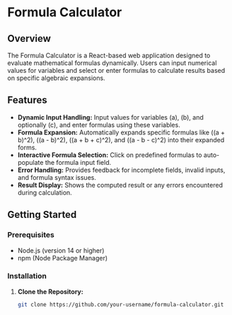 # Formula Calculator

## Overview

The Formula Calculator is a React-based web application designed to evaluate mathematical formulas dynamically. Users can input numerical values for variables and select or enter formulas to calculate results based on specific algebraic expansions.

## Features

- **Dynamic Input Handling:** Input values for variables \(a\), \(b\), and optionally \(c\), and enter formulas using these variables.
- **Formula Expansion:** Automatically expands specific formulas like \((a + b)^2\), \((a - b)^2\), \((a + b + c)^2\), and \((a - b - c)^2\) into their expanded forms.
- **Interactive Formula Selection:** Click on predefined formulas to auto-populate the formula input field.
- **Error Handling:** Provides feedback for incomplete fields, invalid inputs, and formula syntax issues.
- **Result Display:** Shows the computed result or any errors encountered during calculation.

## Getting Started

### Prerequisites

- Node.js (version 14 or higher)
- npm (Node Package Manager)

### Installation

1. **Clone the Repository:**
   ```bash
   git clone https://github.com/your-username/formula-calculator.git
